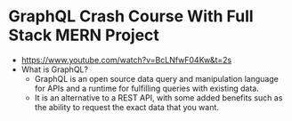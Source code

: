 # GraphQL Crash Course With Full Stack MERN Project

* <https://www.youtube.com/watch?v=BcLNfwF04Kw&t=2s>
* What is GraphQL?
    * GraphQL is an open source data query and manipulation language for APIs and a runtime for fulfilling queries with existing data.
    * It is an alternative to a REST API, with some added benefits such as the ability to request the exact data that you want.